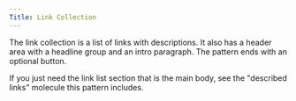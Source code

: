 ```yaml
---
Title: Link Collection
---
```


The link collection is a list of links with descriptions. It also has a header area with a headline group and an intro paragraph. The pattern ends with an optional button.

If you just need the link list section that is the main body, see the "described links" molecule this pattern includes.